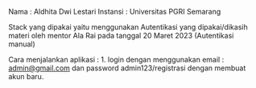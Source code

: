 Nama : Aldhita Dwi Lestari
Instansi : Universitas PGRI Semarang

Stack yang dipakai yaitu menggunakan Autentikasi yang dipakai/dikasih materi oleh mentor Ala Rai pada tanggal 20 Maret 2023 (Autentikasi manual) 

Cara menjalankan aplikasi : 1. login dengan menggunakan email : admin@gmail.com dan password admin123/registrasi dengan membuat akun baru.












































